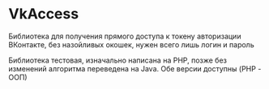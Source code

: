 # VkAccess

Библиотека для получения прямого доступа к токену авторизации ВКонтакте, без назойливых окошек, нужен всего лишь логин и пароль

Библиотека тестовая, изначально написана на PHP, позже без изменений алгоритма переведена на Java. Обе версии доступны (PHP - ООП)

